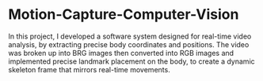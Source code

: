 # Motion-Capture-Computer-Vision
In this project, I developed a software system designed for real-time video analysis, by extracting precise body coordinates and positions. The video was broken up into BRG images then converted into RGB images and implemented precise landmark placement on the body, to create a dynamic skeleton frame that mirrors real-time movements.

